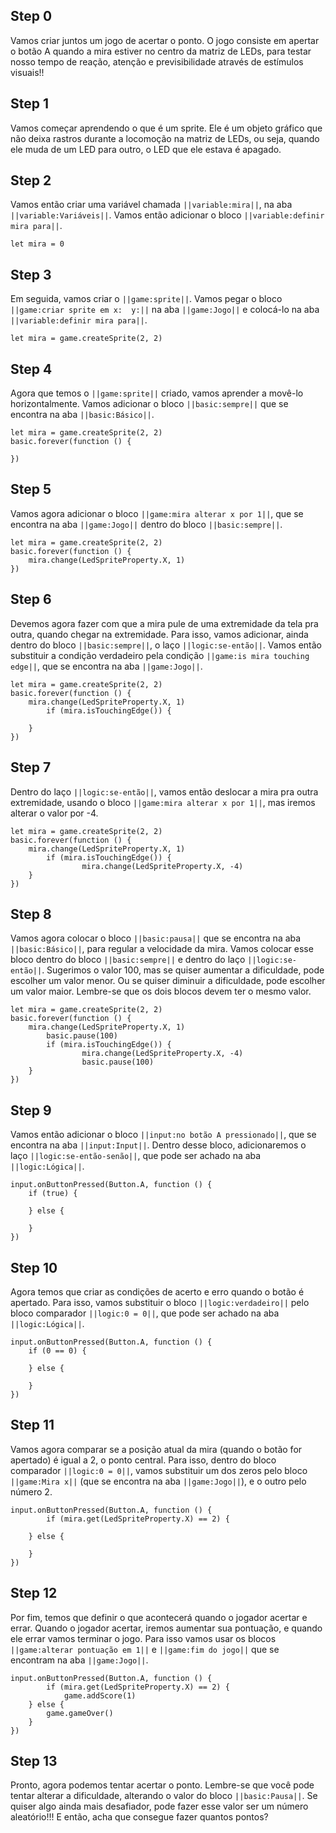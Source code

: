 

## Step 0
Vamos criar juntos um jogo de acertar o ponto. O jogo consiste em apertar o botão A quando
 a mira estiver no centro da matriz de LEDs, para testar nosso tempo de reação, atenção e
previsibilidade através de estímulos visuais!!


## Step 1

Vamos começar aprendendo o que é um sprite. Ele é um objeto gráfico que não 
deixa rastros durante a locomoção na matriz de LEDs, ou seja, quando ele 
muda de um LED para outro, o LED que ele estava é apagado.

## Step 2

Vamos então criar uma variável chamada ``||variable:mira||``, na aba 
``||variable:Variáveis||``. Vamos então adicionar o bloco
 ``||variable:definir mira para||``.

```blocks
let mira = 0
```

## Step 3

Em seguida, vamos criar o ``||game:sprite||``. Vamos pegar o bloco
 ``||game:criar sprite em x:  y:||`` na aba ``||game:Jogo||`` e colocá-lo 
 na aba ``||variable:definir mira para||``.

```blocks
let mira = game.createSprite(2, 2)
```

## Step 4

Agora que temos o ``||game:sprite||`` criado, vamos aprender a movê-lo horizontalmente. 
Vamos adicionar o bloco ``||basic:sempre||`` que se encontra na aba 
  ``||basic:Básico||``.


```blocks
let mira = game.createSprite(2, 2)
basic.forever(function () {
	
})
```


## Step 5

Vamos agora adicionar o bloco ``||game:mira alterar x por 1||``, que se 
encontra na aba ``||game:Jogo||`` dentro do bloco ``||basic:sempre||``.


```blocks
let mira = game.createSprite(2, 2)
basic.forever(function () {
    mira.change(LedSpriteProperty.X, 1)	
})
```

## Step 6

Devemos agora fazer com que a mira pule de uma extremidade da tela pra outra, quando 
chegar na extremidade. Para isso, vamos adicionar, ainda dentro do bloco ``||basic:sempre||``, 
o laço ``||logic:se-então||``. Vamos então substituir a condição verdadeiro pela condição 
``||game:is mira touching edge||``, que se encontra na aba ``||game:Jogo||``.


```blocks
let mira = game.createSprite(2, 2)
basic.forever(function () {
    mira.change(LedSpriteProperty.X, 1)	
		if (mira.isTouchingEdge()) {

    }
})
```

## Step 7

Dentro do laço ``||logic:se-então||``, vamos então deslocar a mira pra outra extremidade, 
usando o bloco ``||game:mira alterar x por 1||``, mas iremos alterar o valor por -4. 


```blocks
let mira = game.createSprite(2, 2)
basic.forever(function () {
    mira.change(LedSpriteProperty.X, 1)	
		if (mira.isTouchingEdge()) {
				mira.change(LedSpriteProperty.X, -4)
    }
})
```


## Step 8

Vamos agora colocar o bloco ``||basic:pausa||`` que se encontra na aba 
  ``||basic:Básico||``, para regular a velocidade da mira. Vamos colocar esse bloco 
dentro do bloco ``||basic:sempre||`` e dentro do laço ``||logic:se-então||``. 
Sugerimos o valor 100, mas se quiser aumentar a 
dificuldade, pode escolher um valor menor. Ou se quiser diminuir a dificuldade, 
pode escolher 
um valor maior. Lembre-se que os dois blocos devem ter o mesmo valor.

```blocks
let mira = game.createSprite(2, 2)
basic.forever(function () {
    mira.change(LedSpriteProperty.X, 1)	
		basic.pause(100)
		if (mira.isTouchingEdge()) {
				mira.change(LedSpriteProperty.X, -4)
				basic.pause(100)
    }
})
```

## Step 9

Vamos então adicionar o bloco ``||input:no botão A pressionado||``, que se encontra na aba 
``||input:Input||``. Dentro desse bloco, adicionaremos o laço ``||logic:se-então-senão||``, 
que pode ser achado na aba ``||logic:Lógica||``.

```blocks
input.onButtonPressed(Button.A, function () {
    if (true) {
    	
    } else {
    	
    }
})
```

## Step 10

Agora temos que criar as condições de acerto e erro quando o botão é apertado. Para isso, 
vamos substituir o bloco ``||logic:verdadeiro||`` pelo bloco comparador ``||logic:0 = 0||``, 
que pode ser achado na aba ``||logic:Lógica||``.

```blocks
input.onButtonPressed(Button.A, function () {
    if (0 == 0) {
    	
    } else {
    	
    }
})
```

## Step 11

Vamos agora comparar se a posição atual da mira (quando o botão for apertado) é igual a 2, 
o ponto central. Para isso, dentro do bloco comparador ``||logic:0 = 0||``, vamos substituir 
um dos zeros pelo bloco ``||game:Mira x||`` (que se encontra na aba ``||game:Jogo||``), e o outro pelo número 2.

```blocks
input.onButtonPressed(Button.A, function () {
		if (mira.get(LedSpriteProperty.X) == 2) {
    	
    } else {
    	
    }
})
```

## Step 12

Por fim, temos que definir o que acontecerá quando o jogador acertar e errar. Quando o 
jogador acertar, iremos aumentar sua pontuação, e quando ele errar vamos terminar o jogo. 
Para isso vamos usar os blocos ``||game:alterar pontuação em 1||`` e ``||game:fim do jogo||`` 
que se encontram na aba ``||game:Jogo||``.

```blocks
input.onButtonPressed(Button.A, function () {
		if (mira.get(LedSpriteProperty.X) == 2) {
			game.addScore(1)
    } else {
    	game.gameOver()
    }
})
```

## Step 13

Pronto, agora podemos tentar acertar o ponto. Lembre-se que você pode tentar alterar a dificuldade,
alterando o valor do bloco ``||basic:Pausa||``. Se quiser algo ainda mais desafiador, pode 
fazer esse valor ser um número aleatório!!! E então, acha que consegue fazer quantos pontos?
